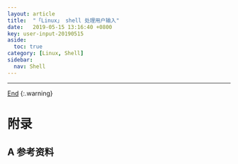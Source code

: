 ```yaml
---
layout: article
title:  "「Linux」 shell 处理用户输入"
date:   2019-05-15 13:16:40 +0800
key: user-input-20190515
aside:
  toc: true
category: [Linux, Shell]
sidebar:
  nav: Shell
---
```


<!--more-->




-------------------  
 [End]()
{:.warning}  


# 附录
## A 参考资料
